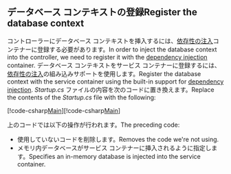 ## <a name="register-the-database-context"></a><span data-ttu-id="cccc9-101">データベース コンテキストの登録</span><span class="sxs-lookup"><span data-stu-id="cccc9-101">Register the database context</span></span>

<span data-ttu-id="cccc9-102">コントローラーにデータベース コンテキストを挿入するには、[依存性の注入](xref:fundamentals/dependency-injection)コンテナーに登録する必要があります。</span><span class="sxs-lookup"><span data-stu-id="cccc9-102">In order to inject the database context into the controller, we need to register it with the [dependency injection](xref:fundamentals/dependency-injection) container.</span></span> <span data-ttu-id="cccc9-103">データベース コンテキストをサービス コンテナーに登録するには、[依存性の注入](xref:fundamentals/dependency-injection)の組み込みサポートを使用します。</span><span class="sxs-lookup"><span data-stu-id="cccc9-103">Register the database context with the service container using the built-in support for [dependency injection](xref:fundamentals/dependency-injection).</span></span> <span data-ttu-id="cccc9-104">*Startup.cs* ファイルの内容を次のコードに置き換えます。</span><span class="sxs-lookup"><span data-stu-id="cccc9-104">Replace the contents of the *Startup.cs* file with the following:</span></span>

<span data-ttu-id="cccc9-105">[!code-csharp[Main](../../tutorials/first-web-api/sample/TodoApi/Startup.cs?highlight=2,4,12)]</span><span class="sxs-lookup"><span data-stu-id="cccc9-105">[!code-csharp[Main](../../tutorials/first-web-api/sample/TodoApi/Startup.cs?highlight=2,4,12)]</span></span>

<span data-ttu-id="cccc9-106">上のコードでは以下の操作が行われます。</span><span class="sxs-lookup"><span data-stu-id="cccc9-106">The preceding code:</span></span>

* <span data-ttu-id="cccc9-107">使用していないコードを削除します。</span><span class="sxs-lookup"><span data-stu-id="cccc9-107">Removes the code we're not using.</span></span>
* <span data-ttu-id="cccc9-108">メモリ内データベースがサービス コンテナーに挿入されるように指定します。</span><span class="sxs-lookup"><span data-stu-id="cccc9-108">Specifies an in-memory database is injected into the service container.</span></span>
